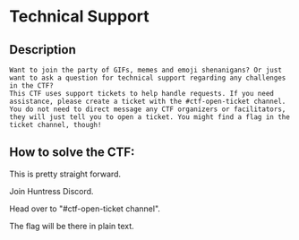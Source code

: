 # Technical Support

## Description
```
Want to join the party of GIFs, memes and emoji shenanigans? Or just want to ask a question for technical support regarding any challenges in the CTF?
This CTF uses support tickets to help handle requests. If you need assistance, please create a ticket with the #ctf-open-ticket channel. 
You do not need to direct message any CTF organizers or facilitators, they will just tell you to open a ticket. You might find a flag in the ticket channel, though!
```

## How to solve the CTF:

This is pretty straight forward. 

Join Huntress Discord.

Head over to "#ctf-open-ticket channel".

The flag will be there in plain text.

